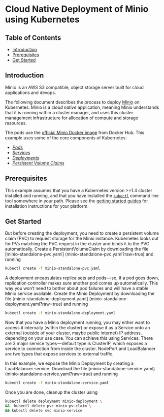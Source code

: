   # Cloud Native Deployment of Minio using Kubernetes

  ## Table of Contents

  - [Introduction](#introduction)
  - [Prerequisites](#prerequisites)
  - [Get Started](#get-started)

  ## Introduction

  Minio is an AWS S3 compatible, object storage server built for cloud applications and devops.

  The following document describes the process to deploy [Minio](https://minio.io/) on Kubernetes. Minio is a _cloud native_ application, meaning
  Minio understands that it is running within a cluster manager, and uses this cluster management infrastructure for allocation of compute and storage
  resources.

  The pods use the [official Minio Docker image](https://hub.docker.com/r/minio/minio/~/dockerfile/) from Docker Hub. This example uses some of the core components of Kubernetes:

  - [_Pods_](https://kubernetes.io/docs/user-guide/pods/)
  - [_Services_](https://kubernetes.io/docs/user-guide/services/)
  - [_Deployments_](https://kubernetes.io/docs/user-guide/deployments/)
  - [_Persistent Volume Claims_](https://kubernetes.io/docs/user-guide/persistent-volumes/#persistentvolumeclaims)

  ## Prerequisites

  This example assumes that you have a Kubernetes version >=1.4 cluster installed and running,
  and that you have installed the [`kubectl`](../../../docs/user-guide/kubectl/kubectl.md)
  command line tool somewhere in your path.  Please see the
  [getting started guides](../../../docs/getting-started-guides/)
  for installation instructions for your platform.

  ## Get Started

  But before creating the deployment, you need to create a persistent volume claim (PVC) to request storage for the Minio instance. Kubernetes looks out for PVs matching the PVC request in the cluster and binds it to the PVC automatically. Create a PersistentVolumeClaim by downloading the file [minio-standalone-pvc.yaml] (minio-standalone-pvc.yaml?raw=true) and running

  ```sh
  kubectl create -f minio-standalone-pvc.yaml
  ```

  A deployment encapsulates replica sets and pods — so, if a pod goes down, replication controller makes sure another pod comes up automatically. This way you won’t need to bother about pod failures and will have a stable Minio service available. Create the Minio Deployment by downloading the file [minio-standalone-deployment.yaml] (minio-standalone-deployment.yaml?raw=true) and running

  ```sh
  kubectl create -f minio-standalone-deployment.yaml
  ```

  Now that you have a Minio deployment running, you may either want to access it internally (within the cluster) or expose it as a Service onto an external (outside of your cluster, maybe public internet) IP address, depending on your use case. You can achieve this using Services. There are 3 major service types — default type is ClusterIP, which exposes a service to connection from inside the cluster. NodePort and LoadBalancer are two types that expose services to external traffic.

  In this example, we expose the Minio Deployment by creating a LoadBalancer service. Download the file [minio-standalone-service.yaml] (minio-standalone-service.yaml?raw=true) and running

  ```sh
  kubectl create -f minio-standalone-service.yaml
  ```

  Once you are done, cleanup the cluster using
  ```sh
  kubectl delete deployment minio-deployment \
  &&  kubectl delete pvc minio-pv-claim \
  && kubectl delete svc minio-service
  ```
